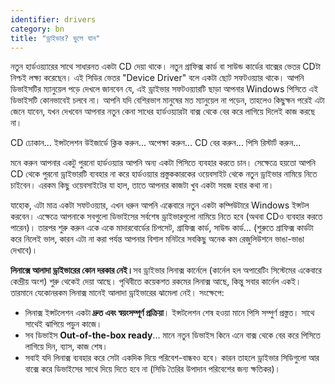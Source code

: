 ```yaml
---
identifier: drivers
category: bn
title: "ড্রাইভার? ভুলে যান"
---
```


নতুন হার্ডওয়্যারের সাথে সাধারনত একটা CD দেয়া থাকে। নতুন গ্রাফিক্স কার্ড বা সাউন্ড কার্ডের বাক্সের ভেতর CDটা নিশ্চই লক্ষ্য করেছেন। এই সিডির ভেতর "Device Driver" বলে একটা ছোট সফটওয়্যার থাকে। আপনি ডিভাইসটির ম্যানুয়েল পড়ে দেখলে জানবেন যে, এই ড্রাইভার সফটওয়্যারটি ছাড়া আপনার Windows পিসিতে এই ডিভাইসটি কোনভাবেই চলবে না। আপনি যদি বেশিরভাগ মানুষের মত ম্যানুয়েল না পড়েন, তাহলেও কিছুক্ষন পরেই এটা জেনে যাবেন, যখন দেখবেন আপনার নতুন কেনা সাধের হার্ডওয়্যারটা বাক্স থেকে বের করে লাগিয়ে দিলেই কাজ করছে না। 

CD ঢোকান... ইন্সটলেশন উইজার্ডে ক্লিক করুন... অপেক্ষা করুন... CD বের করুন... পিসি রিস্টার্ট করুন...

মনে করুন আপনার একটু পুরনো হার্ডওয়্যার আপনি অন্য একটা পিসিতে ব্যবহার করতে চান। সেক্ষেত্রে হয়তো আপনি CD থেকে পুরনো ড্রাইভারটি ব্যবহার না করে হার্ডওয়্যার প্রস্তুককারকের ওয়েবসাইট থেকে নতুন ড্রাইভার নামিয়ে নিতে চাইবেন। এরকম কিছু ওয়েবসাইটের যা হাল, তাতে আপনার কাজটা খুব একটা সহজ হবার কথা না।

যাহোক, এটা মাত্র একটা সফটওয়্যার, এখন ধরুন আপনি এক্কেবারে নতুন একটা কম্পিউটারে Windows ইন্সটল করবেন। এক্ষেত্রে আপনাকে সবগুলো ডিভাইসের সর্বশেষ ড্রাইভারগুলো নামিয়ে নিতে হবে (অথবা CDও ব্যবহার করতে পারেন)। তারপর শুরু করুন একে একে মাদারবোর্ডের চিপসেট, গ্রাফিক্স কার্ড, সাউন্ড কার্ড... (শুরুতে গ্রাফিক্স কার্ডটা করে নিলেই ভাল, কারন এটা না করা পর্যন্ত আপনার বিশাল মনিটরে সবকিছু অনেক কম রেজুলিউশনে ভাঙা-ভাঙা দেখাবে)।

<b>লিনাক্সে আলাদা ড্রাইভারের কোন দরকার নেই।</b>সব ড্রাইভার লিনাক্স কার্নেলে (কার্নেল হল অপারেটিং সিস্টেমের একেবারে কেন্দ্রীয় অংশ) শুরু থেকেই দেয়া আছে। পৃথিবীতে কয়েকশত রকমের লিনাক্স আছে, কিন্তু সবার কার্নেল একই। তারমানে যেকোনরকম লিনাক্স মানেই আলাদা ড্রাইভারের ঝামেলা নেই।  সংক্ষেপে:

<ul>
<li>লিনাক্স ইন্সটলেশন একটা <b>দ্রুত এবং স্বয়ংসম্পূর্ণ প্রক্রিয়া</b>। ইন্সটলেশন শেষ হওয়া মানে পিসি সম্পুর্ণ প্রস্তুত। সাথে সাথেই ঝাপিয়ে পড়ুন কাজে।</li>
<li>সব ডিভাইস <b>Out-of-the-box ready</b>... মানে নতুন ডিভাইস কিনে এনে বাক্স থেকে বের করে পিসিতে লাগিয়ে দিন,  ব্যাস, কাজ শেষ।</li>
<li>সবাই যদি লিনাক্স ব্যবহার করে সেটা একদিক দিয়ে পরিবেশ-বান্ধবও হবে। কারন তাহলে ড্রাইভার সিডিগুলো আর বাক্সে করে ডিভাইসের সাথে দিয়ে দিতে হবে না (সিডি তৈরির উপাদান পরিবেশের জন্য ক্ষতিকর)।</li>
</ul>




